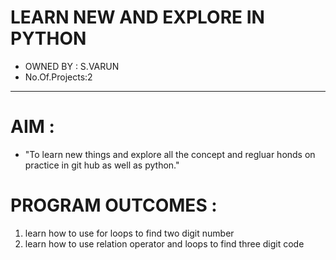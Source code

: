 # LEARN NEW AND EXPLORE IN PYTHON  
- OWNED BY : S.VARUN
- No.Of.Projects:2 
---  
# AIM :
- "To learn new things and explore all the concept and regluar honds on practice in git hub as well as python."
# PROGRAM OUTCOMES :
1. learn how to use for loops to find two digit number
2. learn how to use relation operator and loops to find three digit code


